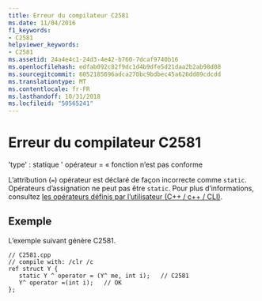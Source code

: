 ```yaml
---
title: Erreur du compilateur C2581
ms.date: 11/04/2016
f1_keywords:
- C2581
helpviewer_keywords:
- C2581
ms.assetid: 24a4e4c1-24d3-4e42-b760-7dcaf9740b16
ms.openlocfilehash: edfab092c82f9dc1d4b9dfe5d21daa2b2ab98d08
ms.sourcegitcommit: 6052185696adca270bc9bdbec45a626dd89cdcdd
ms.translationtype: MT
ms.contentlocale: fr-FR
ms.lasthandoff: 10/31/2018
ms.locfileid: "50565241"
---
```

# <a name="compiler-error-c2581"></a>Erreur du compilateur C2581

'type' : statique ' opérateur = « fonction n’est pas conforme

L’attribution (`=`) opérateur est déclaré de façon incorrecte comme `static`. Opérateurs d’assignation ne peut pas être `static`. Pour plus d’informations, consultez [les opérateurs définis par l’utilisateur (C++ / c++ / CLI)](../../dotnet/user-defined-operators-cpp-cli.md).

## <a name="example"></a>Exemple

L’exemple suivant génère C2581.

```
// C2581.cpp
// compile with: /clr /c
ref struct Y {
   static Y ^ operator = (Y^ me, int i);   // C2581
   Y^ operator =(int i);   // OK
};
```